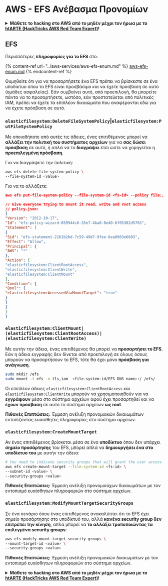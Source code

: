 # AWS - EFS Ανέβασμα Προνομίων

<details>

<summary><strong>Μάθετε το hacking στο AWS από το μηδέν μέχρι τον ήρωα με το</strong> <a href="https://training.hacktricks.xyz/courses/arte"><strong>htARTE (HackTricks AWS Red Team Expert)</strong></a><strong>!</strong></summary>

Άλλοι τρόποι για να υποστηρίξετε το HackTricks:

* Εάν θέλετε να δείτε την **εταιρεία σας να διαφημίζεται στο HackTricks** ή να **κατεβάσετε το HackTricks σε μορφή PDF** ελέγξτε τα [**ΣΧΕΔΙΑ ΣΥΝΔΡΟΜΗΣ**](https://github.com/sponsors/carlospolop)!
* Αποκτήστε το [**επίσημο PEASS & HackTricks swag**](https://peass.creator-spring.com)
* Ανακαλύψτε [**The PEASS Family**](https://opensea.io/collection/the-peass-family), τη συλλογή μας από αποκλειστικά [**NFTs**](https://opensea.io/collection/the-peass-family)
* **Εγγραφείτε στην** 💬 [**ομάδα Discord**](https://discord.gg/hRep4RUj7f) ή στην [**ομάδα telegram**](https://t.me/peass) ή **ακολουθήστε** μας στο **Twitter** 🐦 [**@hacktricks_live**](https://twitter.com/hacktricks_live)**.**
* **Μοιραστείτε τα hacking tricks σας υποβάλλοντας PRs στα** [**HackTricks**](https://github.com/carlospolop/hacktricks) και [**HackTricks Cloud**](https://github.com/carlospolop/hacktricks-cloud) αποθετήρια του github.

</details>

## EFS

Περισσότερες **πληροφορίες για το EFS** στο:

{% content-ref url="../aws-services/aws-efs-enum.md" %}
[aws-efs-enum.md](../aws-services/aws-efs-enum.md)
{% endcontent-ref %}

Θυμηθείτε ότι για να προσαρτήσετε ένα EFS πρέπει να βρίσκεστε σε ένα υποδίκτυο όπου το EFS είναι προσβάσιμο και να έχετε πρόσβαση σε αυτό (ομάδες ασφαλείας). Εάν συμβαίνει αυτό, από προεπιλογή, θα μπορείτε πάντα να το προσαρτήσετε, ωστόσο, εάν προστατεύεται από πολιτικές IAM, πρέπει να έχετε τα επιπλέον δικαιώματα που αναφέρονται εδώ για να έχετε πρόσβαση σε αυτό.

### `elasticfilesystem:DeleteFileSystemPolicy`|`elasticfilesystem:PutFileSystemPolicy`

Με οποιαδήποτε από αυτές τις άδειες, ένας επιτιθέμενος μπορεί να **αλλάξει την πολιτική του συστήματος αρχείων** για να **σας δώσει πρόσβαση** σε αυτό, ή απλά να το **διαγράψει** έτσι ώστε να χορηγείται η **προεπιλεγμένη πρόσβαση**.

Για να διαγράψετε την πολιτική:
```bash
aws efs delete-file-system-policy \
--file-system-id <value>
```
Για να το αλλάξετε:
```json
aws efs put-file-system-policy --file-system-id <fs-id> --policy file:///tmp/policy.json

// Give everyone trying to mount it read, write and root access
// policy.json:
{
"Version": "2012-10-17",
"Id": "efs-policy-wizard-059944c6-35e7-4ba0-8e40-6f05302d5763",
"Statement": [
{
"Sid": "efs-statement-2161b2bd-7c59-49d7-9fee-6ea8903e6603",
"Effect": "Allow",
"Principal": {
"AWS": "*"
},
"Action": [
"elasticfilesystem:ClientRootAccess",
"elasticfilesystem:ClientWrite",
"elasticfilesystem:ClientMount"
],
"Condition": {
"Bool": {
"elasticfilesystem:AccessedViaMountTarget": "true"
}
}
}
]
}
```
### `elasticfilesystem:ClientMount|(elasticfilesystem:ClientRootAccess)|(elasticfilesystem:ClientWrite)`

Με αυτήν την άδεια, ένας επιτιθέμενος θα μπορεί να **προσαρτήσει το EFS**. Εάν η άδεια εγγραφής δεν δίνεται από προεπιλογή σε όλους όσους μπορούν να προσαρτήσουν το EFS, τότε θα έχει μόνο **πρόσβαση για ανάγνωση**.
```bash
sudo mkdir /efs
sudo mount -t efs -o tls,iam  <file-system-id/EFS DNS name>:/ /efs/
```
Οι επιπλέον άδειες `elasticfilesystem:ClientRootAccess` και `elasticfilesystem:ClientWrite` μπορούν να χρησιμοποιηθούν για να **εγγράψουν** μέσα στο σύστημα αρχείων αφού έχει προσαρτηθεί και να **έχουν πρόσβαση** σε αυτό το σύστημα αρχείων **ως root**.

**Πιθανές Επιπτώσεις:** Έμμεση ανέλιξη προνομιακών δικαιωμάτων εντοπίζοντας ευαίσθητες πληροφορίες στο σύστημα αρχείων.

### `elasticfilesystem:CreateMountTarget`

Αν ένας επιτιθέμενος βρίσκεται μέσα σε ένα **υποδίκτυο** όπου δεν υπάρχει **σημείο προσάρτησης** του EFS, μπορεί απλά να **δημιουργήσει ένα στο υποδίκτυο του** με αυτήν την άδεια:
```bash
# You need to indicate security groups that will grant the user access to port 2049
aws efs create-mount-target --file-system-id <fs-id> \
--subnet-id <value> \
--security-groups <value>
```
**Πιθανές Επιπτώσεις:** Έμμεση ανέλιξη προνομιούχων δικαιωμάτων με τον εντοπισμό ευαίσθητων πληροφοριών στο σύστημα αρχείων.

### `elasticfilesystem:ModifyMountTargetSecurityGroups`

Σε ένα σενάριο όπου ένας επιτιθέμενος ανακαλύπτει ότι το EFS έχει σημείο προσάρτησης στο υποδίκτυό του, αλλά **κανένα security group δεν επιτρέπει την κίνηση**, απλά μπορεί να **το αλλάξει τροποποιώντας τα επιλεγμένα security groups**:
```bash
aws efs modify-mount-target-security-groups \
--mount-target-id <value> \
--security-groups <value>
```
**Πιθανές Επιπτώσεις:** Έμμεση ανέλιξη προνομιακών δικαιωμάτων με τον εντοπισμό ευαίσθητων πληροφοριών στο σύστημα αρχείων.



<details>

<summary><strong>Μάθετε το hacking στο AWS από το μηδέν μέχρι τον ήρωα με το</strong> <a href="https://training.hacktricks.xyz/courses/arte"><strong>htARTE (HackTricks AWS Red Team Expert)</strong></a><strong>!</strong></summary>

Άλλοι τρόποι για να υποστηρίξετε το HackTricks:

* Εάν θέλετε να δείτε την **εταιρεία σας να διαφημίζεται στο HackTricks** ή να **κατεβάσετε το HackTricks σε μορφή PDF**, ελέγξτε τα [**ΣΧΕΔΙΑ ΣΥΝΔΡΟΜΗΣ**](https://github.com/sponsors/carlospolop)!
* Αποκτήστε το [**επίσημο PEASS & HackTricks swag**](https://peass.creator-spring.com)
* Ανακαλύψτε [**την Οικογένεια PEASS**](https://opensea.io/collection/the-peass-family), τη συλλογή μας από αποκλειστικά [**NFTs**](https://opensea.io/collection/the-peass-family)
* **Εγγραφείτε στη** 💬 [**ομάδα Discord**](https://discord.gg/hRep4RUj7f) ή στη [**ομάδα telegram**](https://t.me/peass) ή **ακολουθήστε** μας στο **Twitter** 🐦 [**@hacktricks_live**](https://twitter.com/hacktricks_live)**.**
* **Μοιραστείτε τα κόλπα σας για το hacking υποβάλλοντας PRs στα** [**HackTricks**](https://github.com/carlospolop/hacktricks) και [**HackTricks Cloud**](https://github.com/carlospolop/hacktricks-cloud) αποθετήρια του github.

</details>
